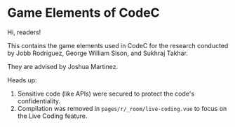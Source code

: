 # Game Elements of CodeC

Hi, readers!

This contains the game elements used in CodeC for the research conducted by Jobb Rodriguez, George William Sison, and Sukhraj Takhar.

They are advised by Joshua Martinez.

Heads up:
1. Sensitive code (like APIs) were secured to protect the code's confidentiality.
2. Compilation was removed in `pages/r/_room/live-coding.vue` to focus on the Live Coding feature.